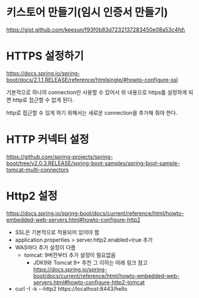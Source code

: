 # 키스토어 만들기(임시 인증서 만들기)
https://gist.github.com/keesun/f93f0b83d7232137283450e08a53c4fd\

# HTTPS 설정하기
https://docs.spring.io/spring-boot/docs/2.1.1.RELEASE/reference/htmlsingle/#howto-configure-ssl

기본적으로 하나의 connection만 사용할 수 있어서
위 내용으로 https를 설정하게 되면 http로 접근할 수 없게 된다.

http로 접근할 수 있게 하기 위해서는 새로운 connection을 추가해 줘야 한다. 

# HTTP 커넥터 설정
https://github.com/spring-projects/spring-boot/tree/v2.0.3.RELEASE/spring-boot-samples/spring-boot-sample-tomcat-multi-connectors

# Http2 설정
https://docs.spring.io/spring-boot/docs/current/reference/html/howto-embedded-web-servers.html#howto-configure-http2
- SSL은 기본적으로 적용되어 있어야 함
- application.properties > server.http2.enabled=true 추가
- WAS마다 추가 설정이 다름
    - tomcat: 9버전부터 추가 설정이 필요없음
        - JDK9와 Tomcat 9+ 추천
          그 이하는 아래 링크 참고
          https://docs.spring.io/spring-boot/docs/current/reference/html/howto-embedded-web-servers.html#howto-configure-http2-tomcat
- curl -I -k --http2 https://localhost:8443/hello          
          
